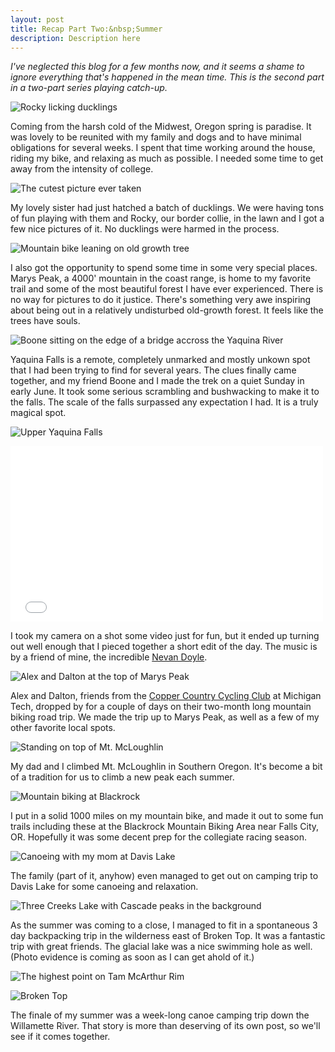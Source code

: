 ```yaml
---
layout: post
title: Recap Part Two:&nbsp;Summer
description: Description here
---
```


*I've neglected this blog for a few months now, and it seems a shame to ignore everything that's happened in the mean time. This is the second part in a two-part series playing catch-up.*

![Rocky licking ducklings](http://eoisaacs.github.io/images/2014-09-17/img01.jpg)

Coming from the harsh cold of the Midwest, Oregon spring is paradise. It was lovely to be reunited with my family and dogs and to have minimal obligations for several weeks. I spent that time working around the house, riding my bike, and relaxing as much as possible. I needed some time to get away from the intensity of college.

![The cutest picture ever taken](http://eoisaacs.github.io/images/2014-09-17/img02.jpg)

My lovely sister had just hatched a batch of ducklings. We were having tons of fun playing with them and Rocky, our border collie, in the lawn and I got a few nice pictures of it. No ducklings were harmed in the process.

![Mountain bike leaning on old growth tree](http://eoisaacs.github.io/images/2014-09-17/img03.jpg)

I also got the opportunity to spend some time in some very special places. Marys Peak, a 4000' mountain in the coast range, is home to my favorite trail and some of the most beautiful forest I have ever experienced. There is no way for pictures to do it justice. There's something very awe inspiring about being out in a relatively undisturbed old-growth forest. It feels like the trees have souls.

![Boone sitting on the edge of a bridge accross the Yaquina River](http://eoisaacs.github.io/images/2014-09-17/img04.jpg)

Yaquina Falls is a remote, completely unmarked and mostly unkown spot that I had been trying to find for several years. The clues finally came together, and my friend Boone and I made the trek on a quiet Sunday in early June. It took some serious scrambling and bushwacking to make it to the falls. The scale of the falls surpassed any expectation I had. It is a truly magical spot.

![Upper Yaquina Falls](http://eoisaacs.github.io/images/2014-09-17/img05.jpg)

<div class="video-container">
	<iframe src="//player.vimeo.com/video/99205468" width="500" height="281" frameborder="0" webkitallowfullscreen mozallowfullscreen allowfullscreen></iframe>
</div>

I took my camera on a shot some video just for fun, but it ended up turning out well enough that I pieced together a short edit of the day. The music is by a friend of mine, the incredible <a href="http://instagram.com/nevillelongbottom_doyle" target="_blank">Nevan Doyle</a>.

![Alex and Dalton at the top of Marys Peak](http://eoisaacs.github.io/images/2014-09-17/img06.jpg)

Alex and Dalton, friends from the <a href="http://www.cycling.mtu.edu" target="_blank">Copper Country Cycling Club</a> at Michigan Tech, dropped by for a couple of days on their two-month long mountain biking road trip. We made the trip up to Marys Peak, as well as a few of my other favorite local spots.

![Standing on top of Mt. McLoughlin](http://eoisaacs.github.io/images/2014-09-17/img07.jpg)

My dad and I climbed Mt. McLoughlin in Southern Oregon. It's become a bit of a tradition for us to climb a new peak each summer.

![Mountain biking at Blackrock](http://eoisaacs.github.io/images/2014-09-17/img08.jpg)

I put in a solid 1000 miles on my mountain bike, and made it out to some fun trails including these at the Blackrock Mountain Biking Area near Falls City, OR. Hopefully it was some decent prep for the collegiate racing season.

![Canoeing with my mom at Davis Lake](http://eoisaacs.github.io/images/2014-09-17/img09.jpg)

The family (part of it, anyhow) even managed to get out on camping trip to Davis Lake for some canoeing and relaxation.

![Three Creeks Lake with Cascade peaks in the background](http://eoisaacs.github.io/images/2014-09-17/img10.jpg)

As the summer was coming to a close, I managed to fit in a spontaneous 3 day backpacking trip in the wilderness east of Broken Top. It was a fantastic trip with great friends. The glacial lake was a nice swimming hole as well. (Photo evidence is coming as soon as I can get ahold of it.)

![The highest point on Tam McArthur Rim](http://eoisaacs.github.io/images/2014-09-17/img11.jpg)

![Broken Top](http://eoisaacs.github.io/images/2014-09-17/img12.jpg)

The finale of my summer was a week-long canoe camping trip down the Willamette River. That story is more than deserving of its own post, so we'll see if it comes together.